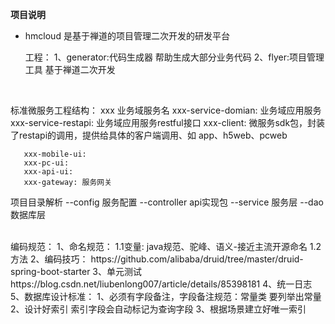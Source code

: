 **项目说明** 
- hmcloud 是基于禅道的项目管理二次开发的研发平台

   工程：
        1、generator:代码生成器 帮助生成大部分业务代码
        2、flyer:项目管理工具 基于禅道二次开发
<br> 

   标准微服务工程结构：
       xxx 业务域服务名
       xxx-service-domian: 业务域应用服务
       xxx-service-restapi: 业务域应用服务restful接口
       xxx-client: 微服务sdk包，封装了restapi的调用，提供给具体的客户端调用、如 app、h5web、pcweb
       
       
       xxx-mobile-ui:
       xxx-pc-ui:
       xxx-api-ui:
       xxx-gateway: 服务网关
   项目目录解析
       --config  服务配置
       --controller  api实现包
       --service  服务层
       --dao 数据库层
       

<br> 
   编码规范：
      1、命名规范：
         1.1变量: java规范、驼峰、语义-接近主流开源命名
         1.2方法
      2、编码技巧： 
      https://github.com/alibaba/druid/tree/master/druid-spring-boot-starter
      3、单元测试
      https://blog.csdn.net/liubenlong007/article/details/85398181
      4、统一日志
      5、数据库设计标准：
        1、必须有字段备注，字段备注规范：常量类 要列举出常量
        2、设计好索引 索引字段会自动标记为查询字段
        3、根据场景建立好唯一索引
           
